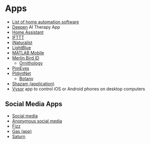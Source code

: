# Apps
* [List of home automation software](https://en.wikipedia.org/wiki/List_of_home_automation_software)
* [Deepen](https://thedeepen.app/) AI Therapy App
* [Home Assistant](https://en.wikipedia.org/wiki/Home_Assistant)
* [IFTTT](https://en.wikipedia.org/wiki/IFTTT)
* [iNaturalist](https://en.wikipedia.org/wiki/INaturalist)
* [LightBlue](https://punchthrough.com/lightblue/)
* [MATLAB Mobile](https://www.mathworks.com/products/matlab-mobile.html)
* [Merlin Bird ID](https://merlin.allaboutbirds.org/)
  * [Ornithology](https://en.wikipedia.org/wiki/Ornithology)
* [PimEyes](https://pimeyes.com/)
* [Pl@ntNet](https://en.wikipedia.org/wiki/Pl@ntNet)
  * [Botany](https://en.wikipedia.org/wiki/Botany)
* [Shazam (application)](https://en.wikipedia.org/wiki/Shazam_(application))
* [Vysor](https://github.com/koush/vysor.io) app to control iOS or Android phones on desktop computers
## Social Media Apps
* [Social media](https://en.wikipedia.org/wiki/Social_media)
* [Anonymous social media](https://en.wikipedia.org/wiki/Anonymous_social_media)
* [Fizz](https://fizzsocial.app/)
* [Gas (app)](https://en.wikipedia.org/wiki/Gas_(app))
* [Saturn](https://www.joinsaturn.com/)
